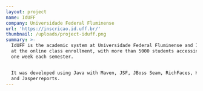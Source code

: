 ```yaml
---
layout: project
name: IdUFF
company: Universidade Federal Fluminense
url: 'https://inscricao.id.uff.br/'
thumbnail: /uploads/project-iduff.png
summary: >-
  IdUFF is the academic system at Universidade Federal Fluminense and I worked
  at the online class enrollment, with more than 5000 students accessing during
  one week each semester.


  It was developed using Java with Maven, JSF, JBoss Seam, RichFaces, Hibernate
  and Jasperreports.
---
```


